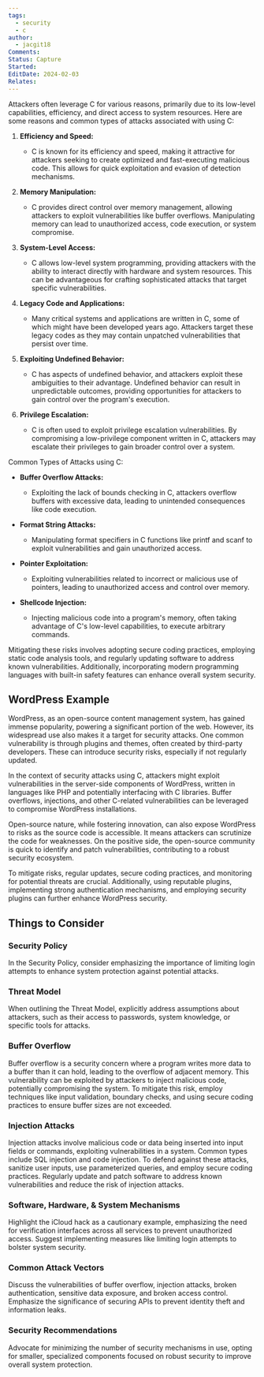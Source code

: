 ```yaml
---
tags:
  - security
  - c
author:
  - jacgit18
Comments: 
Status: Capture
Started: 
EditDate: 2024-02-03
Relates:
---
```

Attackers often leverage C for various reasons, primarily due to its low-level capabilities, efficiency, and direct access to system resources. Here are some reasons and common types of attacks associated with using C:

1. **Efficiency and Speed:**
   - C is known for its efficiency and speed, making it attractive for attackers seeking to create optimized and fast-executing malicious code. This allows for quick exploitation and evasion of detection mechanisms.

2. **Memory Manipulation:**
   - C provides direct control over memory management, allowing attackers to exploit vulnerabilities like buffer overflows. Manipulating memory can lead to unauthorized access, code execution, or system compromise.

3. **System-Level Access:**
   - C allows low-level system programming, providing attackers with the ability to interact directly with hardware and system resources. This can be advantageous for crafting sophisticated attacks that target specific vulnerabilities.

4. **Legacy Code and Applications:**
   - Many critical systems and applications are written in C, some of which might have been developed years ago. Attackers target these legacy codes as they may contain unpatched vulnerabilities that persist over time.

5. **Exploiting Undefined Behavior:**
   - C has aspects of undefined behavior, and attackers exploit these ambiguities to their advantage. Undefined behavior can result in unpredictable outcomes, providing opportunities for attackers to gain control over the program's execution.

6. **Privilege Escalation:**
   - C is often used to exploit privilege escalation vulnerabilities. By compromising a low-privilege component written in C, attackers may escalate their privileges to gain broader control over a system.

Common Types of Attacks using C:

- **Buffer Overflow Attacks:**
  - Exploiting the lack of bounds checking in C, attackers overflow buffers with excessive data, leading to unintended consequences like code execution.

- **Format String Attacks:**
  - Manipulating format specifiers in C functions like printf and scanf to exploit vulnerabilities and gain unauthorized access.

- **Pointer Exploitation:**
  - Exploiting vulnerabilities related to incorrect or malicious use of pointers, leading to unauthorized access and control over memory.

- **Shellcode Injection:**
  - Injecting malicious code into a program's memory, often taking advantage of C's low-level capabilities, to execute arbitrary commands.

Mitigating these risks involves adopting secure coding practices, employing static code analysis tools, and regularly updating software to address known vulnerabilities. Additionally, incorporating modern programming languages with built-in safety features can enhance overall system security.


## WordPress Example

WordPress, as an open-source content management system, has gained immense popularity, powering a significant portion of the web. However, its widespread use also makes it a target for security attacks. One common vulnerability is through plugins and themes, often created by third-party developers. These can introduce security risks, especially if not regularly updated.

In the context of security attacks using C, attackers might exploit vulnerabilities in the server-side components of WordPress, written in languages like PHP and potentially interfacing with C libraries. Buffer overflows, injections, and other C-related vulnerabilities can be leveraged to compromise WordPress installations.

Open-source nature, while fostering innovation, can also expose WordPress to risks as the source code is accessible. It means attackers can scrutinize the code for weaknesses. On the positive side, the open-source community is quick to identify and patch vulnerabilities, contributing to a robust security ecosystem.

To mitigate risks, regular updates, secure coding practices, and monitoring for potential threats are crucial. Additionally, using reputable plugins, implementing strong authentication mechanisms, and employing security plugins can further enhance WordPress security.


## Things to Consider 

### Security Policy

In the Security Policy, consider emphasizing the importance of limiting login attempts to enhance system protection against potential attacks.

### Threat Model

When outlining the Threat Model, explicitly address assumptions about attackers, such as their access to passwords, system knowledge, or specific tools for attacks.

### Buffer Overflow

Buffer overflow is a security concern where a program writes more data to a buffer than it can hold, leading to the overflow of adjacent memory. This vulnerability can be exploited by attackers to inject malicious code, potentially compromising the system. To mitigate this risk, employ techniques like input validation, boundary checks, and using secure coding practices to ensure buffer sizes are not exceeded.

### Injection Attacks

Injection attacks involve malicious code or data being inserted into input fields or commands, exploiting vulnerabilities in a system. Common types include SQL injection and code injection. To defend against these attacks, sanitize user inputs, use parameterized queries, and employ secure coding practices. Regularly update and patch software to address known vulnerabilities and reduce the risk of injection attacks.

### Software, Hardware, & System Mechanisms

Highlight the iCloud hack as a cautionary example, emphasizing the need for verification interfaces across all services to prevent unauthorized access. Suggest implementing measures like limiting login attempts to bolster system security.

### Common Attack Vectors

Discuss the vulnerabilities of buffer overflow, injection attacks, broken authentication, sensitive data exposure, and broken access control. Emphasize the significance of securing APIs to prevent identity theft and information leaks.

### Security Recommendations

Advocate for minimizing the number of security mechanisms in use, opting for smaller, specialized components focused on robust security to improve overall system protection.